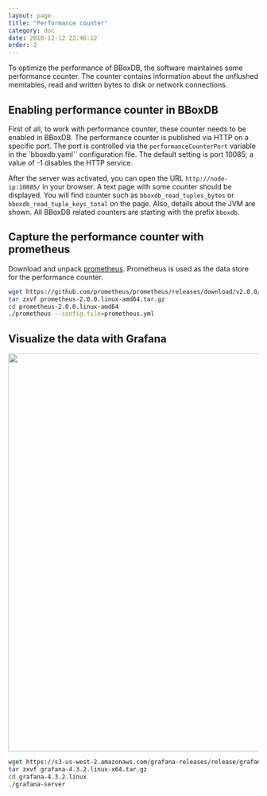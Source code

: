 ```yaml
---
layout: page
title: "Performance counter"
category: doc
date: 2016-12-12 22:46:12
order: 2
---
```


To optimize the performance of BBoxDB, the software maintaines some performance counter. The counter contains information about the unflushed memtables, read and written bytes to disk or network connections. 

## Enabling performance counter in BBoxDB
First of all, to work with performance counter, these counter needs to be enabled in BBoxDB. The performance counter is published via HTTP on a specific port. The port is controlled via the ``performanceCounterPort`` variable in the `bboxdb.yaml`` configuration file. The default setting is port 10085; a value of -1 disables the HTTP service. 

After the server was activated, you can open the URL ``http://node-ip:10085/`` in your browser. A text page with some counter should be displayed. You will find counter such as ``bboxdb_read_tuples_bytes`` or ``bboxdb_read_tuple_keys_total`` on the page. Also, details about the JVM are shown. All BBoxDB related counters are starting with the prefix ``bboxdb``.

## Capture the performance counter with prometheus
Download and unpack [prometheus](https://prometheus.io). Prometheus is used as the data store for the performance counter. 

```bash
wget https://github.com/prometheus/prometheus/releases/download/v2.0.0/prometheus-2.0.0.linux-amd64.tar.gz
tar zxvf prometheus-2.0.0.linux-amd64.tar.gz
cd prometheus-2.0.0.linux-amd64
./prometheus --config.file=prometheus.yml
```

## Visualize the data with Grafana
<img src="/bboxdb/images/grafana_dashboard.jpg" width="800">

```bash
wget https://s3-us-west-2.amazonaws.com/grafana-releases/release/grafana-4.3.2.linux-x64.tar.gz
tar zxvf grafana-4.3.2.linux-x64.tar.gz
cd grafana-4.3.2.linux
./grafana-server
``` 